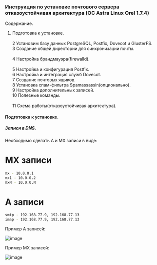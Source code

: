 ### Инструкция по установке почтового сервера отказоустойчивая архитектура (ОС Astra Linux Orel 1.7.4)

Содержание.

1. Подготовка к установке.<br>	
2 Установим базу данных PostgreSQL, Postfix, Dovecot и GlusterFS.<br>
3 Создание общей директории для синхронизации почты.<br>	
4  Настройка брандмауэра(firewalld).<br>	
5 Настройка и конфигурация Postfix.<br>	
6 Настройка и интеграция служб Dovecot.<br>	
7 Создание почтовых ящиков.<br>
8 Установка спам-фильтра Spamassassin(опционально).<br>
9 Настройка дополнительных записей.<br>	
10 Полезные команды.<br>	
11 Схема работы(отказоустойчивая архитектура).<br>

#### Подготовка к установке.
##### Записи в DNS.
Необходимо сделать A и MX записи в виде:
# MX записи
```bash
mx - 10.0.0.1
mx1 - 10.0.0.2
mxN - 10.0.0.N
```
# А записи
```bash
smtp - 192.168.77.9, 192.168.77.13
imap - 192.168.77.9, 192.168.77.13
```
Пример А записей:   

![image](https://github.com/user-attachments/assets/cc0ce4ab-953a-4b84-a700-5e0edcf6cf18)

Пример MX записей:

![image](https://github.com/user-attachments/assets/c6aa6b1a-1be2-4897-a5e8-5cd83f8ed2b6)


